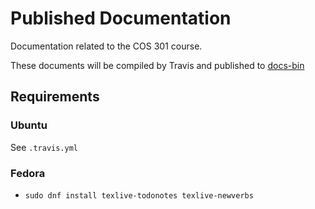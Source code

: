 # Published Documentation

Documentation related to the COS 301 course. 

These documents will be compiled by Travis and published to [docs-bin](https://github.com/TripleParity/docs-bin)

## Requirements
### Ubuntu
See `.travis.yml`

### Fedora
- `sudo dnf install texlive-todonotes texlive-newverbs`